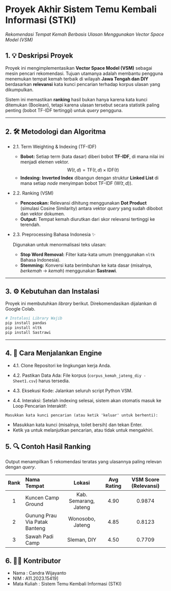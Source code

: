 # Proyek Akhir Sistem Temu Kembali Informasi (STKI)
*Rekomendasi Tempat Kemah Berbasis Ulasan Menggunakan Vector Space Model (VSM)*


## 1. 💡 Deskripsi Proyek

Proyek ini mengimplementasikan **Vector Space Model (VSM)** sebagai mesin pencari rekomendasi. Tujuan utamanya adalah membantu pengguna menemukan tempat kemah terbaik di wilayah **Jawa Tengah dan DIY** berdasarkan **relevansi** kata kunci pencarian terhadap korpus ulasan yang dikumpulkan.

Sistem ini memastikan **ranking** hasil bukan hanya karena kata kunci ditemukan (Boolean), tetapi karena ulasan tersebut secara statistik paling penting (bobot TF-IDF tertinggi) untuk *query* pengguna.

***

## 2. 🛠️ Metodologi dan Algoritma

* 2.1. Term Weighting & Indexing (TF-IDF)

    -  **Bobot:** Setiap term (kata dasar) diberi bobot **TF-IDF**, di mana nilai ini menjadi elemen vektor.
    $$\text{W}(t, d) = \text{TF}(t, d) \times \text{IDF}(t)$$
    -  **Indexing:** **Inverted Index** dibangun dengan struktur **Linked List** di mana setiap *node* menyimpan bobot TF-IDF ($\text{W}(t, d)$).

* 2.2. Ranking (VSM)

    -  **Pencocokan:** Relevansi dihitung menggunakan **Dot Product** (simulasi Cosine Similarity) antara vektor *query* yang sudah dibobot dan vektor dokumen.
    -  **Output:** Tempat kemah diurutkan dari skor relevansi tertinggi ke terendah.

* 2.3. Preprocessing Bahasa Indonesia ✨

    Digunakan untuk menormalisasi teks ulasan:
    -  **Stop Word Removal:** Filter kata-kata umum (menggunakan `nltk` Bahasa Indonesia).
    -  **Stemming:** Konversi kata berimbuhan ke kata dasar (misalnya, *berkemah* $\rightarrow$ *kemah*) menggunakan **Sastrawi**.

***

## 3. ⚙️ Kebutuhan dan Instalasi

Proyek ini membutuhkan *library* berikut. Direkomendasikan dijalankan di Google Colab.

```bash
# Instalasi Library Wajib
pip install pandas
pip install nltk
pip install Sastrawi
```

***

## 4. 🚀 Cara Menjalankan Engine

* 4.1. Clone Repositori ke lingkungan kerja Anda.

* 4.2. Pastikan Data Ada: File korpus (`corpus_kemah_jateng_diy - Sheet1.csv`) harus tersedia.

* 4.3. Eksekusi Kode: Jalankan seluruh script Python VSM.

* 4.4. Interaksi: Setelah indexing selesai, sistem akan otomatis masuk ke Loop Pencarian Interaktif:
```
Masukkan kata kunci pencarian (atau ketik 'keluar' untuk berhenti):
```
- Masukkan kata kunci (misalnya, toilet bersih) dan tekan Enter.
- Ketik ya untuk melanjutkan pencarian, atau tidak untuk mengakhiri.

## 5. 🔍 Contoh Hasil Ranking

Output menampilkan 5 rekomendasi teratas yang ulasannya paling relevan dengan *query*.

| Rank | Nama Tempat | Lokasi | Avg Rating | VSM Score (Relevansi) |
| :---: | :--- | :---: | :---: | :---: |
| 1 | Kuncen Camp Ground | Kab. Semarang, Jateng | 4.90 | 0.9874 |
| 2 | Gunung Prau Via Patak Banteng | Wonosobo, Jateng | 4.85 | 0.8123 |
| 3 | Sawah Padi Camp | Sleman, DIY | 4.50 | 0.7709 |

## 6. 🧑‍💻 Kontributor

* Nama         :  Candra Wijayanto
* NIM          :  A11.2023.15419]
* Mata Kuliah  :  Sistem Temu Kembali Informasi (STKI)

